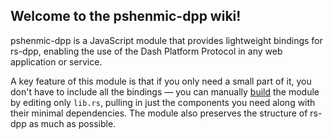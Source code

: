 ## Welcome to the pshenmic-dpp wiki!

pshenmic-dpp is a JavaScript module that provides lightweight bindings for rs-dpp, enabling the use of the Dash Platform
Protocol in any web application or service.

A key feature of this module is that if you only need a small part of it,
you don't have to include all the bindings — you can manually [build](./Building) the module by editing only `lib.rs`, pulling in just
the components you need along with their minimal dependencies. The module also preserves the structure of rs-dpp as much
as possible.
